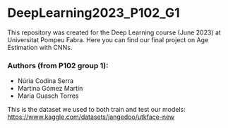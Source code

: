 # DeepLearning2023_P102_G1

This repository was created for the Deep Learning course (June 2023) at Universitat Pompeu Fabra. 
Here you can find our final project on Age Estimation with CNNs. 

### Authors (from P102 group 1):
- Núria Codina Serra
- Martina Gómez Martín
- Maria Guasch Torres

This is the dataset we used to both train and test our models:
https://www.kaggle.com/datasets/jangedoo/utkface-new
